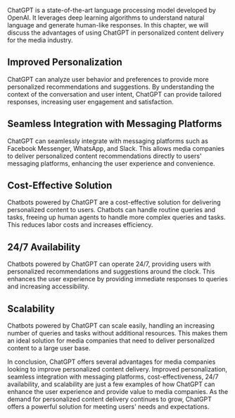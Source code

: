 
ChatGPT is a state-of-the-art language processing model developed by OpenAI. It leverages deep learning algorithms to understand natural language and generate human-like responses. In this chapter, we will discuss the advantages of using ChatGPT in personalized content delivery for the media industry.

Improved Personalization
------------------------

ChatGPT can analyze user behavior and preferences to provide more personalized recommendations and suggestions. By understanding the context of the conversation and user intent, ChatGPT can provide tailored responses, increasing user engagement and satisfaction.

Seamless Integration with Messaging Platforms
---------------------------------------------

ChatGPT can seamlessly integrate with messaging platforms such as Facebook Messenger, WhatsApp, and Slack. This allows media companies to deliver personalized content recommendations directly to users' messaging platforms, enhancing the user experience and convenience.

Cost-Effective Solution
-----------------------

Chatbots powered by ChatGPT are a cost-effective solution for delivering personalized content to users. Chatbots can handle routine queries and tasks, freeing up human agents to handle more complex queries and tasks. This reduces labor costs and increases efficiency.

24/7 Availability
-----------------

Chatbots powered by ChatGPT can operate 24/7, providing users with personalized recommendations and suggestions around the clock. This enhances the user experience by providing immediate responses to queries and increasing accessibility.

Scalability
-----------

Chatbots powered by ChatGPT can scale easily, handling an increasing number of queries and tasks without additional resources. This makes them an ideal solution for media companies that need to deliver personalized content to a large user base.

In conclusion, ChatGPT offers several advantages for media companies looking to improve personalized content delivery. Improved personalization, seamless integration with messaging platforms, cost-effectiveness, 24/7 availability, and scalability are just a few examples of how ChatGPT can enhance the user experience and provide value to media companies. As the demand for personalized content delivery continues to grow, ChatGPT offers a powerful solution for meeting users' needs and expectations.
